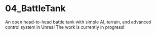 # 04_BattleTank
An open head-to-head battle tank with simple AI, terrain, and advanced control system in Unreal
The work is currently in progress!
